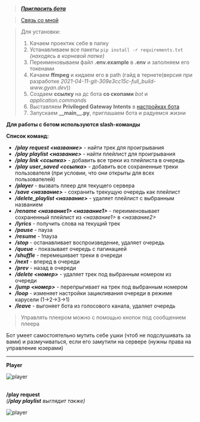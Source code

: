 >[***Пригласить бота***](https://discord.com/api/oauth2/authorize?client_id=821326877213327371&permissions=8&scope=bot%20applications.commands)

>[Связь со мной](https://vk.com/br1nger1337)

>Для установки:
>1. Качаем проектик себе в папку
>2. Устанавливаем все пакеты `pip install -r requirements.txt` _(находясь в корневой папке)_
>3. Переименовываем файл **.env.example** в **.env** и заполняем его токенами
>4. Качаем **ffmpeg** и кидаем его в path (гайд в тернете(версия при разработке *2021-04-11-git-309e3cc15c-full_build-www\.gyan\.dev*))
>5. Создаем **ссылку** на дс бота **со скопами** *bot* и *application.commands*
>6. Выставляем **Privileged Gateway Intents** в [настройках бота](https://discord.com/developers/applications/)
>7. Запускаем **\_\_main\_\_.py**, приглашаем бота и радуемся жизни

**Для работы с ботом используются slash-команды**

**Список команд:**
* _**/play request <название>**_ - найти трек для проигрывания
* _**/play playlist <название>**_ - найти плейлист для проигрывания
* _**/play link <ссылка>**_ - добавить все треки из плейлиста в очередь
* _**/play user_saved <ссылка>**_ - добавить все сохраненные треки пользователя (при условии, что они открыты для всех пользователей)
* _**/player**_ - вызвать плеер для текущего сервера
* _**/save <название>**_ - сохранить трекущую очередь как плейлист
* _**/delete_playlist <название>**_ - удаляет плейлист с выбранным названием
* _**/rename <название1> <название1>**_ - переименовывает сохраненный плейлист из *<название1>* в *<название2>*
* _**/lyrics**_ - получить слова на текущий трек 
* _**/pause**_ - пауза
* _**/resume**_ - !пауза
* _**/stop**_ - останавливает воспроизведение, удаляет очередь
* _**/queue**_ - показывает очередь с пагинацией
* _**/shuffle**_ - перемешивает треки в очереди
* _**/next**_ - вперед в очереди
* _**/prev**_ - назад в очереди
* _**/delete <номер>**_ - удаляет трек под выбранным номером из очереди
* _**/jump <номер>**_ - перепрыгивает на трек под выбранным номером
* _**/loop**_ - изменяет настройки зацикливания очереди в режиме карусели (1->2->3->1)
* _**/leave**_ - выгоняет бота из голосового канала, удаляет очередь


>Управлять плеером можно с помощью кнопок под сообщением плеера

Бот умеет самостоятельно мутить себе ушки (чтоб не подслушивать за вами) и размучиваться, если его замутили на сервере (нужны права на управление юзерами)
___
**Player**

![player](https://i.ibb.co/wQRbX75/Screenshot-2.png)

\
**/play request**
\
_(**/play playlist** выглядит также)_

![player](https://i.ibb.co/DbpM0zL/Screenshot-3.png)

